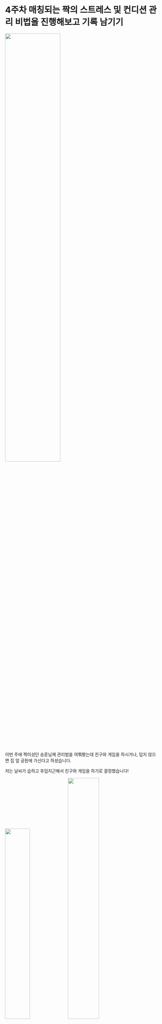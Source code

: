 # 4주차 매칭되는 짝의 스트레스 및 컨디션 관리 비법을 진행해보고 기록 남기기

<img src="https://github.com/user-attachments/assets/c681fbf5-1354-4221-a7ff-9c623404a0c7" width=60%>

<br>

이번 주에 짝이셨던 승훈님께 관리법을 여쭤봤는데 친구와 게임을 하시거나, 덥지 않으면 집 앞 공원에 가신다고 하셨습니다.

저는 날씨가 습하고 후덥지근해서 친구와 게임을 하기로 결정했습니다!

<img src="https://github.com/user-attachments/assets/ead1e71e-1306-4f52-a883-047cc1761dcd" width=40%>

<img src="https://github.com/user-attachments/assets/d2e4dab6-fc1f-4705-89b5-94de6ea7cffe" width=45%>

챌린지를 시작하고 게임을 한 번도 못했는데 오랜만에 친구들과 같이 게임하니까 재밌고 스트레스를 날릴 수 있었습니다!
